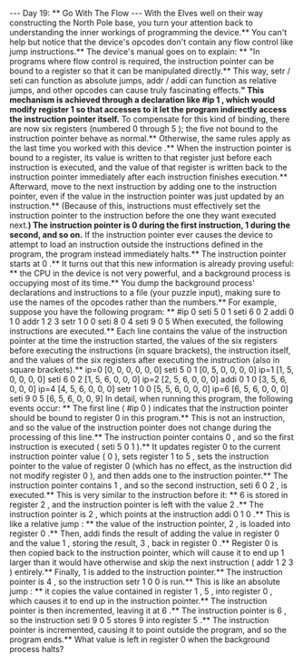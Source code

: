 --- Day 19: ** Go With The Flow ---
With the Elves well on their way constructing the North Pole base, you turn your attention back to understanding the inner workings of programming the device.**
You can't help but notice that the
device's opcodes
don't contain any
flow control
like jump instructions.** The device's
manual
goes on to explain: **
"In programs where flow control is required, the
instruction pointer
can be
bound to a register
so that it can be manipulated directly.** This way,
setr
/
seti
can function as absolute jumps,
addr
/
addi
can function as relative jumps, and other opcodes can cause
truly fascinating
effects.**"
This mechanism is achieved through a declaration like
#ip 1
, which would modify register
1
so that accesses to it let the program indirectly access the instruction pointer itself.** To compensate for this kind of binding, there are now
six
registers (numbered
0
through
5
); the five not bound to the instruction pointer behave as normal.** Otherwise, the same rules apply as
the last time you worked with this device
.**
When the
instruction pointer
is bound to a register, its value is written to that register just before each instruction is executed, and the value of that register is written back to the instruction pointer immediately after each instruction finishes execution.** Afterward, move to the next instruction by adding one to the instruction pointer, even if the value in the instruction pointer was just updated by an instruction.** (Because of this, instructions must effectively set the instruction pointer to the instruction
before
the one they want executed next.**)
The instruction pointer is
0
during the first instruction,
1
during the second, and so on.** If the instruction pointer ever causes the device to attempt to load an instruction outside the instructions defined in the program, the program instead immediately halts.** The instruction pointer starts at
0
.**
It turns out that this new information is already proving useful: ** the CPU in the device is not very powerful, and a background process is occupying most of its time.**  You dump the background process' declarations and instructions to a file (your puzzle input), making sure to use the names of the opcodes rather than the numbers.**
For example, suppose you have the following program: **
#ip 0
seti 5 0 1
seti 6 0 2
addi 0 1 0
addr 1 2 3
setr 1 0 0
seti 8 0 4
seti 9 0 5
When executed, the following instructions are executed.** Each line contains the value of the instruction pointer at the time the instruction started, the values of the six registers before executing the instructions (in square brackets), the instruction itself, and the values of the six registers after executing the instruction (also in square brackets).**
ip=0 [0, 0, 0, 0, 0, 0] seti 5 0 1 [0, 5, 0, 0, 0, 0]
ip=1 [1, 5, 0, 0, 0, 0] seti 6 0 2 [1, 5, 6, 0, 0, 0]
ip=2 [2, 5, 6, 0, 0, 0] addi 0 1 0 [3, 5, 6, 0, 0, 0]
ip=4 [4, 5, 6, 0, 0, 0] setr 1 0 0 [5, 5, 6, 0, 0, 0]
ip=6 [6, 5, 6, 0, 0, 0] seti 9 0 5 [6, 5, 6, 0, 0, 9]
In detail, when running this program, the following events occur: **
The first line (
#ip 0
) indicates that the instruction pointer should be bound to register
0
in this program.** This is not an instruction, and so the value of the instruction pointer does not change during the processing of this line.**
The instruction pointer contains
0
, and so the first instruction is executed (
seti 5 0 1
).**  It updates register
0
to the current instruction pointer value (
0
), sets register
1
to
5
, sets the instruction pointer to the value of register
0
(which has no effect, as the instruction did not modify register
0
), and then adds one to the instruction pointer.**
The instruction pointer contains
1
, and so the second instruction,
seti 6 0 2
, is executed.** This is very similar to the instruction before it: **
6
is stored in register
2
, and the instruction pointer is left with the value
2
.**
The instruction pointer is
2
, which points at the instruction
addi 0 1 0
.**  This is like a
relative jump
: ** the value of the instruction pointer,
2
, is loaded into register
0
.** Then,
addi
finds the result of adding the value in register
0
and the value
1
, storing the result,
3
, back in register
0
.** Register
0
is then copied back to the instruction pointer, which will cause it to end up
1
larger than it would have otherwise and skip the next instruction (
addr 1 2 3
) entirely.** Finally,
1
is added to the instruction pointer.**
The instruction pointer is
4
, so the instruction
setr 1 0 0
is run.** This is like an
absolute jump
: ** it copies the value contained in register
1
,
5
, into register
0
, which causes it to end up in the instruction pointer.** The instruction pointer is then incremented, leaving it at
6
.**
The instruction pointer is
6
, so the instruction
seti 9 0 5
stores
9
into register
5
.** The instruction pointer is incremented, causing it to point outside the program, and so the program ends.**
What value is left in register
0
when the background process halts?
